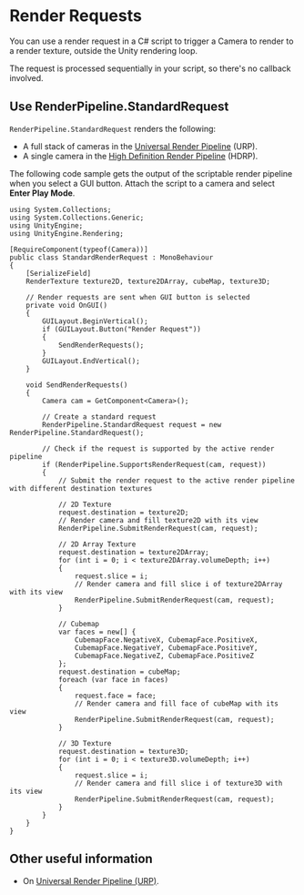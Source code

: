 # Render Requests

You can use a render request in a C# script to trigger a Camera to render to a render texture, outside the Unity rendering loop.

The request is processed sequentially in your script, so there's no callback involved.

## Use RenderPipeline.StandardRequest

`RenderPipeline.StandardRequest` renders the following:

- A full stack of cameras in the [Universal Render Pipeline](https://docs.unity3d.com/Packages/com.unity.render-pipelines.universal@latest/index.html) (URP).
- A single camera in the [High Definition Render Pipeline](https://docs.unity3d.com/Packages/com.unity.render-pipelines.high-definition@latest/index.html) (HDRP).

The following code sample gets the output of the scriptable render pipeline when you select a GUI button. Attach the script to a camera and select **Enter Play Mode**.

```
using System.Collections;
using System.Collections.Generic;
using UnityEngine;
using UnityEngine.Rendering;

[RequireComponent(typeof(Camera))]
public class StandardRenderRequest : MonoBehaviour
{
    [SerializeField]
    RenderTexture texture2D, texture2DArray, cubeMap, texture3D;

    // Render requests are sent when GUI button is selected
    private void OnGUI()
    {
        GUILayout.BeginVertical();
        if (GUILayout.Button("Render Request"))
        {
            SendRenderRequests();
        }
        GUILayout.EndVertical();
    }

    void SendRenderRequests()
    {
        Camera cam = GetComponent<Camera>();

        // Create a standard request
        RenderPipeline.StandardRequest request = new RenderPipeline.StandardRequest();

        // Check if the request is supported by the active render pipeline
        if (RenderPipeline.SupportsRenderRequest(cam, request))
        {
            // Submit the render request to the active render pipeline with different destination textures

            // 2D Texture
            request.destination = texture2D;
            // Render camera and fill texture2D with its view
            RenderPipeline.SubmitRenderRequest(cam, request);

            // 2D Array Texture
            request.destination = texture2DArray;
            for (int i = 0; i < texture2DArray.volumeDepth; i++)
            {
                request.slice = i;
                // Render camera and fill slice i of texture2DArray with its view
                RenderPipeline.SubmitRenderRequest(cam, request);
            }

            // Cubemap
            var faces = new[] {
                CubemapFace.NegativeX, CubemapFace.PositiveX,
                CubemapFace.NegativeY, CubemapFace.PositiveY,
                CubemapFace.NegativeZ, CubemapFace.PositiveZ
            };
            request.destination = cubeMap;
            foreach (var face in faces)
            {
                request.face = face;
                // Render camera and fill face of cubeMap with its view
                RenderPipeline.SubmitRenderRequest(cam, request);
            }

            // 3D Texture
            request.destination = texture3D;
            for (int i = 0; i < texture3D.volumeDepth; i++)
            {
                request.slice = i;
                // Render camera and fill slice i of texture3D with its view
                RenderPipeline.SubmitRenderRequest(cam, request);
            }
        }
    }
}
```

## Other useful information

- On [Universal Render Pipeline (URP)](https://docs.unity3d.com/Packages/com.unity.render-pipelines.universal@latest/User-Render-Requests.html).

